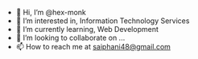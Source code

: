 - 👋 Hi, I’m @hex-monk
- 👀 I’m interested in, Information Technology Services
- 🌱 I’m currently learning, Web Development
- 💞️ I’m looking to collaborate on ...
- 📫 How to reach me at saiphani48@gmail.com

<!---
hex-monk/hex-monk is a ✨ special ✨ repository because its `README.md` (this file) appears on your GitHub profile.
You can click the Preview link to take a look at your changes.
--->
